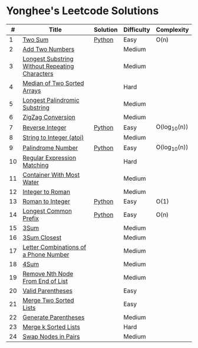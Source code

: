 # Yonghee's Leetcode Solutions


| # | Title                                                | Solution                                                                             |Difficulty|Complexity|
|---|------------------------------------------------------|--------------------------------------------------------------------------------------|----------|----------|
| 1 | [Two Sum](https://leetcode.com/problems/two-sum/)    | [Python](https://github.com/Yonghee9106/leetcode/blob/main/Python%20Solution/1_Two_Sum.py) | Easy | O(n) |
| 2 | [Add Two Numbers](https://leetcode.com/problems/add-two-numbers/) |  | Medium |      |
| 3 | [Longest Substring Without Repeating Characters](https://leetcode.com/problems/longest-substring-without-repeating-characters/) |  | Medium |      |
| 4 | [Median of Two Sorted Arrays](https://leetcode.com/problems/median-of-two-sorted-arrays/) |  | Hard |      |
| 5 | [Longest Palindromic Substring](https://leetcode.com/problems/longest-palindromic-substring/) |  | Medium |      |
| 6 | [ZigZag Conversion](https://leetcode.com/problems/zigzag-conversion/) |  | Medium |      |
| 7 | [Reverse Integer](https://leetcode.com/problems/reverse-integer/) | [Python](https://github.com/Yonghee9106/leetcode/blob/main/Python%20Solution/7_Reverse_Integer.py) | Easy | O(log<sub>10</sub>(n)) |
| 8 | [String to Integer (atoi)](https://leetcode.com/problems/string-to-integer-atoi/) |  | Medium |      |
| 9 | [Palindrome Number](https://leetcode.com/problems/palindrome-number/) | [Python](https://github.com/Yonghee9106/Leetcode-Solutions/blob/main/Python%20Solution/9_Palindrome_Number.py) | Easy | O(log<sub>10</sub>(n)) |
| 10 | [Regular Expression Matching](https://leetcode.com/problems/regular-expression-matching/) |  | Hard |      |
| 11 | [Container With Most Water](https://leetcode.com/problems/container-with-most-water/) |  | Medium |      |
| 12 | [Integer to Roman](https://leetcode.com/problems/integer-to-roman/) |  | Medium |      |
| 13 | [Roman to Integer](https://leetcode.com/problems/roman-to-integer/) | [Python](https://github.com/Yonghee9106/Leetcode-Solutions/blob/main/Python%20Solution/13_Roman_to_Integer.py) | Easy | O(1) |
| 14 | [Longest Common Prefix](https://leetcode.com/problems/longest-common-prefix/) | [Python](https://github.com/Yonghee9106/Leetcode-Solutions/blob/main/Python%20Solution/14_Longest_Common_Prefix.py) | Easy | O(n) |
| 15 | [3Sum](https://leetcode.com/problems/3sum/) |  | Medium |  |
| 16 | [3Sum Closest](https://leetcode.com/problems/3sum-closest/) |  | Medium |  |
| 17 | [Letter Combinations of a Phone Number](https://leetcode.com/problems/letter-combinations-of-a-phone-number/) |  | Medium |  |
| 18 | [4Sum](https://leetcode.com/problems/4sum/) |  | Medium |  |
| 19 | [Remove Nth Node From End of List](https://leetcode.com/problems/remove-nth-node-from-end-of-list/) |  | Medium |  |
| 20 | [Valid Parentheses](https://leetcode.com/problems/valid-parentheses/) |  | Easy |  |
| 21 | [Merge Two Sorted Lists](https://leetcode.com/problems/merge-two-sorted-lists/) |  | Easy |  |
| 22 | [Generate Parentheses](https://leetcode.com/problems/generate-parentheses/) |  | Medium |  |
| 23 | [Merge k Sorted Lists](https://leetcode.com/problems/merge-k-sorted-lists/) |  | Hard |  |
| 24 | [Swap Nodes in Pairs](https://leetcode.com/problems/swap-nodes-in-pairs/) |  | Medium |  |
